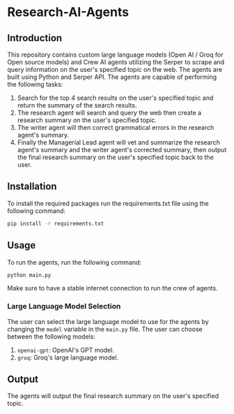 # Research-AI-Agents

## Introduction
This repository contains custom large language models (Open AI / Groq for Open source models) and Crew AI agents utilizing the Serper to scrape and query information on the user's specified topic on the web. The agents are built using Python and Serper API. The agents are capable of performing the following tasks:

1. Search for the top 4 search results on the user's specified topic and return the summary of the search results.
2. The research agent will search and query the web then create a research summary on the user's specified topic.
3. The writer agent will then correct grammatical errors in the research agent's summary.
4. Finally the Managerial Lead agent will vet and summarize the research agent's summary and the writer agent's corrected summary, then output the final research summary on the user's specified topic back to the user.


## Installation
To install the required packages run the requirements.txt file using the following command:
```bash
pip install -r requirements.txt
```

## Usage
To run the agents, run the following command:
```bash
python main.py
```
Make sure to have a stable internet connection to run the crew of agents.

### Large Language Model Selection
The user can select the large language model to use for the agents by changing the `model` variable in the `main.py` file. The user can choose between the following models:
1. `openai-gpt`: OpenAI's GPT model.
2. `groq`: Groq's large language model.

## Output
The agents will output the final research summary on the user's specified topic.
